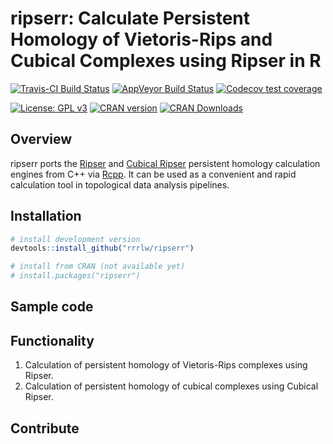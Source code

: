# ripserr: Calculate Persistent Homology of Vietoris-Rips and Cubical Complexes using Ripser in R

[![Travis-CI Build Status](https://travis-ci.org/rrrlw/ripserr.svg?branch=master)](https://travis-ci.org/rrrlw/ripserr)
[![AppVeyor Build Status](https://ci.appveyor.com/api/projects/status/github/rrrlw/ripserr?branch=master&svg=true)](https://ci.appveyor.com/project/rrrlw/ripserr)
[![Codecov test coverage](https://codecov.io/gh/rrrlw/ripserr/branch/master/graph/badge.svg)](https://codecov.io/gh/rrrlw/ripserr?branch=master)

[![License: GPL v3](https://img.shields.io/badge/License-GPL%20v3-blue.svg)](https://www.gnu.org/licenses/gpl-3.0)
[![CRAN version](http://www.r-pkg.org/badges/version/ripserr)](https://CRAN.R-project.org/package=ripserr)
[![CRAN Downloads](http://cranlogs.r-pkg.org/badges/grand-total/ripserr)](https://CRAN.R-project.org/package=ripserr)

## Overview

ripserr ports the [Ripser](https://arxiv.org/1908.02518) and [Cubical Ripser](https://arxiv.org/abs/2005.12692) persistent homology calculation engines from C++ via [Rcpp](https://CRAN.R-project.org/package=Rcpp).
It can be used as a convenient and rapid calculation tool in topological data analysis pipelines.

## Installation

```r
# install development version
devtools::install_github("rrrlw/ripserr")

# install from CRAN (not available yet)
# install.packages("ripserr")
```

## Sample code

## Functionality

1. Calculation of persistent homology of Vietoris-Rips complexes using Ripser.
1. Calculation of persistent homology of cubical complexes using Cubical Ripser.

## Contribute

